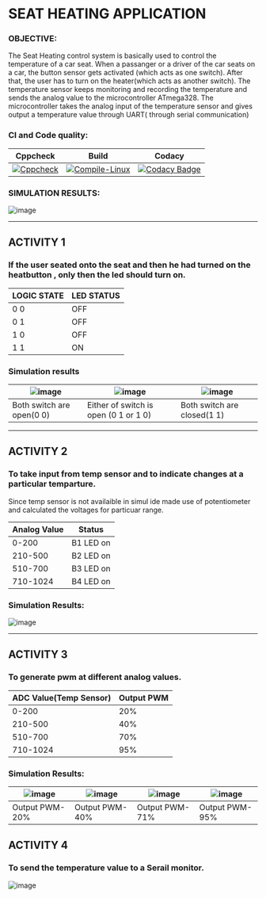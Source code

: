 # SEAT HEATING APPLICATION

### OBJECTIVE:
The Seat Heating control system is basically used to control the temperature of a car seat. When a passanger or a driver of the car seats on a car, the button sensor gets activated (which acts as one switch). After that, the user has to turn on the heater(which acts as another switch). The temperature sensor keeps monitoring and recording the temperature and sends the analog value to the microcontroller ATmega328. The microcontroller takes the analog input of the temperature sensor and gives output a temperature value through UART( through serial communication)

### CI and Code quality:
|Cppcheck|Build|Codacy|
|---|---|---|
|[![Cppcheck](https://github.com/256644/LttsEmbeddedc/actions/workflows/code.yml/badge.svg)](https://github.com/256644/LttsEmbeddedc/actions/workflows/code.yml)|[![Compile-Linux](https://github.com/256644/LttsEmbeddedc/actions/workflows/compile.yml/badge.svg)](https://github.com/256644/LttsEmbeddedc/actions/workflows/compile.yml)|[![Codacy Badge](https://app.codacy.com/project/badge/Grade/6d0c2956e64a4cfa9bb14f55a17301b0)](https://www.codacy.com/gh/256644/LttsEmbeddedc/dashboard?utm_source=github.com&amp;utm_medium=referral&amp;utm_content=256644/LttsEmbeddedc&amp;utm_campaign=Badge_Grade)|


### SIMULATION RESULTS:

![image](img/41.jpeg)

----
## ACTIVITY 1
 
### If the user seated onto the seat and then he had turned on the heatbutton , only then the led should turn on.
|LOGIC STATE |LED STATUS|
|---|---|
|0  0|  OFF|
|0 1|OFF|
|1 0 |OFF|
|1 1 |ON|
### Simulation results

|![image](img/11.jpeg)|![image](img/12.jpeg) |![image](img/13.jpeg)|
|---|---|---|
|Both switch are open(0 0)|Either of switch is open (0 1 or 1 0)|Both switch are closed(1 1)|




----
## ACTIVITY 2
  
### To take input from temp sensor and to indicate changes at a particular temparture.
Since temp sensor is not availaible in simul ide made use of potentiometer and calculated the voltages for particuar range.


|Analog Value|Status|
 |---|---|
 |0-200|B1 LED on|
|	210-500|	B2 LED on|
|	510-700	|B3 LED on|
|	710-1024|	B4 LED on|

### Simulation Results:
![image](img/21.jpeg)


----
## ACTIVITY 3

### To generate pwm at different analog values.

|ADC Value(Temp Sensor)|Output PWM|
|---|---|
|0-200 |20%| 
|210-500 |40%| 
|510-700 |70% |
|710-1024| 95% |

### Simulation Results:

|![image](img/33.jpeg)|![image](img/34.jpeg) |![image](img/32.jpeg)|![image](img/31.jpeg)|
|---|---|---|---|
|Output PWM-20%|Output PWM-40%|Output PWM-71%|Output PWM-95%|

## ACTIVITY 4
### To send the temperature value to a Serail monitor.

![image](img/44.jpeg)

